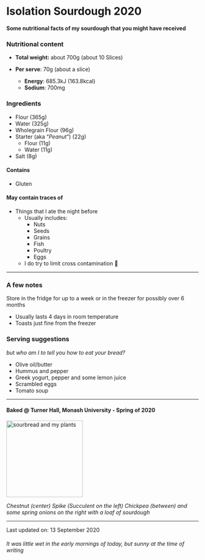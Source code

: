 # Isolation Sourdough 2020

**Some nutritional facts of my sourdough that you might have received**

### Nutritional content

* **Total weight:** about 700g (about 10 Slices)

* **Per serve**: 70g (about a slice)

  * **Energy**: 685.3kJ (163.8kcal)
  * **Sodium**: 700mg

### Ingredients
* Flour (365g)
* Water (325g)
* Wholegrain Flour (96g)
* Starter (aka “*Peanut*”) (22g) 
	* Flour (11g)
	* Water (11g) 
* Salt (8g)   

#### Contains 
  * Gluten

#### May contain traces of
* Things that I ate the night before
  * Usually includes:
    * Nuts
    * Seeds
    * Grains
    * Fish
    * Poultry
    * Eggs
  * I do try to limit cross contamination 🤞
---
### A few notes
Store in the fridge for up to a week or in the freezer for possibly over 6 months
* Usually lasts 4 days in room temperature
* Toasts just fine from the freezer

### Serving suggestions
*but who am I to tell you how to eat your bread?*
* Olive oil/butter
* Hummus and pepper
* Greek yogurt, pepper and some lemon juice
* Scrambled eggs
* Tomato soup

---
#### Baked @ Turner Hall, Monash University - Spring of 2020

<img src="https://i.imgur.com/x4b7eCF.png" alt="sourbread and my plants" width="200"/>

*Chestnut (center)* 
*Spike (Succulent on the left)* 
*Chickpea (between)*
*and some spring onions on the right*
*with a loaf of sourdough*

---
Last updated on: 13 September 2020 

###### It was little wet in the early mornings of today, but sunny at the time of writing